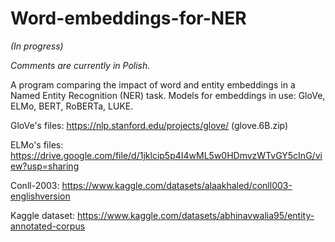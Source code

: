 # Word-embeddings-for-NER

*(In progress)*

*Comments are currently in Polish.*

A program comparing the impact of word and entity embeddings in a Named Entity Recognition (NER) task.
Models for embeddings in use: GloVe, ELMo, BERT, RoBERTa, LUKE.

GloVe's files: https://nlp.stanford.edu/projects/glove/ (glove.6B.zip)

ELMo's files: https://drive.google.com/file/d/1jklcip5p4I4wML5w0HDmvzWTvGY5cInG/view?usp=sharing

Conll-2003: https://www.kaggle.com/datasets/alaakhaled/conll003-englishversion

Kaggle dataset: https://www.kaggle.com/datasets/abhinavwalia95/entity-annotated-corpus
